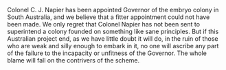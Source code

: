   Colonel C. J. Napier has been appointed Governor of the embryo colony in South Australia, and we believe that a fitter appointment could not have been made. We only regret that Colonel Napier has not been sent to superintend a colony founded on something like sane principles. But if this Australian project end, as we have little doubt it will do, in the ruin of those who are weak and silly enough to embark in it, no one will ascribe any part of the failure to the incapacity or unfitness of the Governor. The whole blame will fall on the contrivers of the scheme.